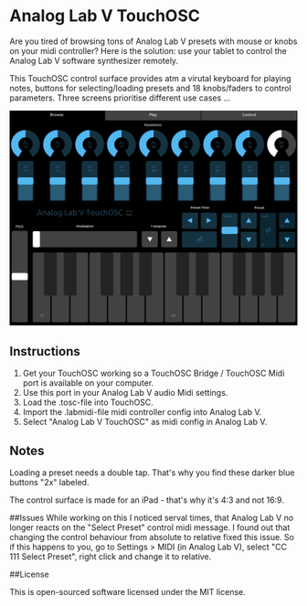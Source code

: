 # Analog Lab V TouchOSC
 
Are you tired of browsing tons of Analog Lab V presets with mouse or knobs on your midi controller? Here is the solution: use your tablet to control the Analog Lab V software synthesizer remotely.

This TouchOSC control surface provides atm a virutal keyboard for playing notes, buttons for selecting/loading presets and 18 knobs/faders to control parameters. Three screens prioritise different use cases ...

![Screenshot](screenshots/screen1.jpg)

## Instructions
1. Get your TouchOSC working so a TouchOSC Bridge / TouchOSC Midi port is available on your computer.
2. Use this port in your Analog Lab V audio Midi settings.
3. Load the .tosc-file into TouchOSC.
4. Import the .labmidi-file midi controller config into Analog Lab V.
5. Select "Analog Lab V TouchOSC" as midi config in Analog Lab V.


## Notes
Loading a preset needs a double tap. That's why you find these darker blue buttons "2x" labeled. 
    
The control surface is made for an iPad - that's why it's 4:3 and not 16:9.

##Issues
While working on this I noticed serval times, that Analog Lab V no longer reacts on the "Select Preset" control midi message. I found out that changing the control behaviour from absolute to relative fixed this issue. So if this happens to you, go to Settings > MIDI (in Analog Lab V), select "CC 111 Select Preset", right click and change it to relative. 

##License

This is open-sourced software licensed under the MIT license.
